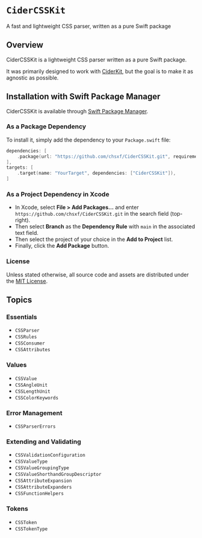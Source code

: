 # ``CiderCSSKit``

A fast and lightweight CSS parser, written as a pure Swift package

## Overview

CiderCSSKit is a lightweight CSS parser written as a pure Swift package.

It was primarily designed to work with [CiderKit](https://github.com/chsxf/CiderKit), but the goal is to make it as agnostic as possible.

## Installation with Swift Package Manager

CiderCSSKit is available through [Swift Package Manager](https://github.com/apple/swift-package-manager).

### As a Package Dependency

To install it, simply add the dependency to your `Package.swift` file:

```swift
dependencies: [
    .package(url: "https://github.com/chsxf/CiderCSSKit.git", requirement: .branch("main")),
],
targets: [
    .target(name: "YourTarget", dependencies: ["CiderCSSKit"]),
]
```

### As a Project Dependency in Xcode

- In Xcode, select **File > Add Packages...** and enter `https://github.com/chsxf/CiderCSSKit.git` in the search field (top-right).
- Then select **Branch** as the **Dependency Rule** with `main` in the associated text field.
- Then select the project of your choice in the **Add to Project** list.
- Finally, click the **Add Package** button.

### License

Unless stated otherwise, all source code and assets are distributed under the [MIT License](https://github.com/chsxf/CiderCSSKit/blob/main/LICENSE).

## Topics

### Essentials

- ``CSSParser``
- ``CSSRules``
- ``CSSConsumer``
- ``CSSAttributes``

### Values

- ``CSSValue``
- ``CSSAngleUnit``
- ``CSSLengthUnit``
- ``CSSColorKeywords``

### Error Management

- ``CSSParserErrors``

### Extending and Validating

- ``CSSValidationConfiguration``
- ``CSSValueType``
- ``CSSValueGroupingType``
- ``CSSValueShorthandGroupDescriptor``
- ``CSSAttributeExpansion``
- ``CSSAttributeExpanders``
- ``CSSFunctionHelpers``

### Tokens

- ``CSSToken``
- ``CSSTokenType``
